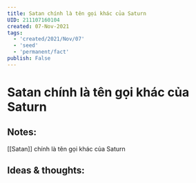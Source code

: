 ```yaml
---
title: Satan chính là tên gọi khác của Saturn
UID: 211107160104
created: 07-Nov-2021
tags:
  - 'created/2021/Nov/07'
  - 'seed'
  - 'permanent/fact'
publish: False
---
```

# Satan chính là tên gọi khác của Saturn

## Notes:
[[Satan]] chính là tên gọi khác của Saturn

## Ideas & thoughts:


